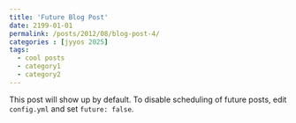 ```yaml
---
title: 'Future Blog Post'
date: 2199-01-01
permalink: /posts/2012/08/blog-post-4/
categories : [jyyos 2025]
tags:
  - cool posts
  - category1
  - category2
---
```


This post will show up by default. To disable scheduling of future posts, edit `config.yml` and set `future: false`. 
